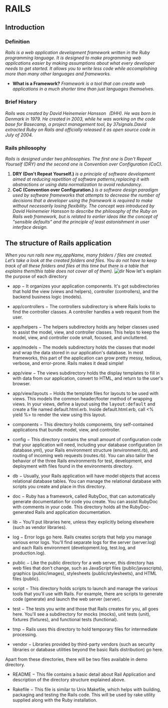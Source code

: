 # RAILS
## Introduction
### Definition
*Rails is a web application development framework written in the Ruby programming language. It is designed to make programming web applications easier by making assumptions about what every developer needs to get started. It allows you to write less code while accomplishing more than many other languages and frameworks.*
* **What is a Framework?**
*Framework is a tool that can create web applications in a much shorter time than just languages themselves.*
### Brief History
*Rails was created by David Heinemeier Hansson（DHH). He was born in Denmark in 1979. He created in 2003,  while he was working on the code base for Basecamp, a project management tool, by 37signals.David extracted Ruby on Rails and officially released it as open source code in July of 2004.*
### Rails philosophy
*Rails is designed under two philosophies. The first one is Don't Repeat Yourself (DRY) and the second one is Convention over Configuration (CoC).*
1. **DRY (Don't Repeat Yourself.)**
*is a principle of software development aimed at reducing repetition of software patterns,replacing it with abstractions or using data normalization to avoid redundancy.*
2. **CoC (Convention over Configuration.)**
*is a software design paradigm used by software frameworks that attempts to decrease the number of decisions that a developer using the framework is required to make without necessarily losing flexibility. The concept was introduced by David Heinemeier Hansson to describe the philosophy of the Ruby on Rails web framework, but is related to earlier ideas like the concept of "sensible defaults" and the principle of least astonishment in user interface design.*
## The structure of Rails application
*When you run rails new my_appName, many folders / files are created.
Let’s take a look at the created folders and files. You do not have to keep track of all these folders and files at this time but there is a table that explains them(this table does not cover all of them).*
![dir](https://github.com/Mediateri/SampleforWork/blob/master/dir.jpg)
Now let's explain the purpose of each directory

* app − It organizes your application components. It's got subdirectories that hold the view (views and helpers), controller (controllers), and the backend business logic (models).

* app/controllers − The controllers subdirectory is where Rails looks to find the controller classes. A controller handles a web request from the user.

* app/helpers − The helpers subdirectory holds any helper classes used to assist the model, view, and controller classes. This helps to keep the model, view, and controller code small, focused, and uncluttered.

* app/models − The models subdirectory holds the classes that model and wrap the data stored in our application's database. In most frameworks, this part of the application can grow pretty messy, tedious, verbose, and error-prone. Rails makes it dead simple!

* app/view − The views subdirectory holds the display templates to fill in with data from our application, convert to HTML, and return to the user's browser.

* app/view/layouts − Holds the template files for layouts to be used with views. This models the common header/footer method of wrapping views. In your views, define a layout using the <tt>layout:default</tt> and create a file named default.html.erb. Inside default.html.erb, call <% yield %> to render the view using this layout.

* components − This directory holds components, tiny self-contained applications that bundle model, view, and controller.

* config − This directory contains the small amount of configuration code that your application will need, including your database configuration (in database.yml), your Rails environment structure (environment.rb), and routing of incoming web requests (routes.rb). You can also tailor the behavior of the three Rails environments for test, development, and deployment with files found in the environments directory.

* db − Usually, your Rails application will have model objects that access relational database tables. You can manage the relational database with scripts you create and place in this directory.

* doc − Ruby has a framework, called RubyDoc, that can automatically generate documentation for code you create. You can assist RubyDoc with comments in your code. This directory holds all the RubyDoc-generated Rails and application documentation.

* lib − You'll put libraries here, unless they explicitly belong elsewhere (such as vendor libraries).

* log − Error logs go here. Rails creates scripts that help you manage various error logs. You'll find separate logs for the server (server.log) and each Rails environment (development.log, test.log, and production.log).

* public − Like the public directory for a web server, this directory has web files that don't change, such as JavaScript files (public/javascripts), graphics (public/images), stylesheets (public/stylesheets), and HTML files (public).

* script − This directory holds scripts to launch and manage the various tools that you'll use with Rails. For example, there are scripts to generate code (generate) and launch the web server (server).

* test − The tests you write and those that Rails creates for you, all goes here. You'll see a subdirectory for mocks (mocks), unit tests (unit), fixtures (fixtures), and functional tests (functional).

* tmp − Rails uses this directory to hold temporary files for intermediate processing.

* vendor − Libraries provided by third-party vendors (such as security libraries or database utilities beyond the basic Rails distribution) go here.

Apart from these directories, there will be two files available in demo directory.

* README − This file contains a basic detail about Rail Application and description of the directory structure explained above.

* Rakefile − This file is similar to Unix Makefile, which helps with building, packaging and testing the Rails code. This will be used by rake utility supplied along with the Ruby installation.


